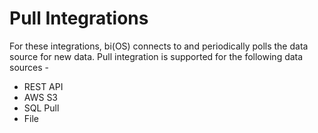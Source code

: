 # Pull Integrations

For these integrations, bi(OS) connects to and periodically polls the data source for new data.  Pull
integration is supported for the following data sources -

* REST API
* AWS S3
* SQL Pull
* File

